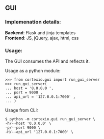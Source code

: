 ## GUI

### Implemenation details:


**Backend**: Flask and jinja templates <br>
**Frontend**: JS, jQuery, ajax, html, css


### Usage:

The GUI consumes the API and reflects it.

Usage as a python module:

``` pycon
>>> from cortexio.gui import run_gui_server
>>> run_gui_server(
... host = '0.0.0.0 ',
... port = 9000 ,
... api_url = '127.0.0.1:7000' ,
... )
```

Usage from CLI:

```pycon
$ python -m cortexio.gui run_gui_server \
-h/--host '0.0.0.0' \
-p/--port 9000 \
-H/--api_url '127.0.0.1:7000' \
```
